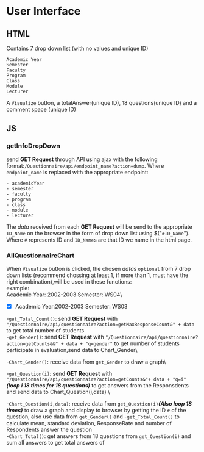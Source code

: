 # User Interface
## HTML
Contains 7 drop down list (with no values and unique ID)
```
Academic Year
Semester
Faculty
Program
Class
Module
Lecturer
```
A ``Visualize`` button, a totalAnswer(unique ID), 18 questions(unique ID) and a comment space (unique ID)

## JS

### getInfoDropDown

send **GET Request** through API using ajax with the following format:``/Questionnaire/api/endpoint_name?action=dump``.
Where ``endpoint_name`` is replaced with the appropriate endpoint:
```
- academicYear
- semester
- faculty
- program
- class
- module
- lecturer
```
The *data* received from each **GET Request** will be send to the appropriate ``ID_Name`` on the browser in the form of drop down list using $("``#ID_Name``").
Where ``#`` represents ID and  ``ID_Name``s are that ID we name in the html page.

### AllQuestionnaireChart

When ``Visualize`` button is clicked, the chosen *data*s `optional` from 7 drop down lists (recommend chossing at least 1, if more than 1, must have the right combination),will be used in these functions:\
example:\
 ~~Academic Year: 2002-2003 Semester: WS04~~\
-  [x] Academic Year:2002-2003 Semester: WS03


-``get_Total_Count()``: send **GET Request** with `"/Questionnaire/api/questionnaire?action=getMaxResponseCount&" + data` to get total number of students \
-``get_Gender()``: send **GET Request** with `"/Questionnaire/api/questionnaire?action=getCounts&&" + data + "q=gender"` to get number of students participate in evaluation,send data to Chart_Gender\

-``Chart_Gender()``: receive data from ``get_Gender`` to draw a graph\

-``get_Question(i)``: send **GET Request** with `"/Questionnaire/api/questionnaire?action=getCounts&"+ data + "q=i"` ***(loop i 18 times for 18 questions)*** to get answers from the Responsdents and send data to Chart_Question(i,data) \

-``Chart_Question(i,data)``: receive data from ``get_Question(i)``***(Also loop 18 times)*** to draw a graph and display to browser by getting the ID ``#`` of the question, also use data from ``get_Gender()`` and 
-``get_Total_Count()`` to calculate mean, standard deviation, ResponseRate and number of Respondents answer the question\
-``Chart_Total()``: get answers from 18 questions from ``get_Question(i)`` and sum all answers to get total answers of 
